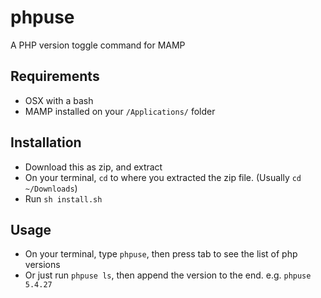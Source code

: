 # phpuse
A PHP version toggle command for MAMP

## Requirements
- OSX with a bash
- MAMP installed on your `/Applications/` folder

## Installation
- Download this as zip, and extract
- On your terminal, `cd` to where you extracted the zip file. (Usually `cd ~/Downloads`)
- Run `sh install.sh`

## Usage
- On your terminal, type `phpuse`, then press tab to see the list of php versions 
- Or just run `phpuse ls`, then append the version to the end. e.g. `phpuse 5.4.27`
